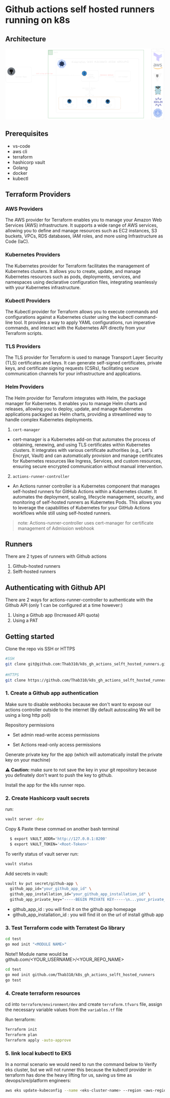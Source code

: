 # Github actions self hosted runners running on k8s
## Architecture
![architecture](/images/Untitled-2023-03-01-2339.png)
## Prerequisites
* vs-code
* aws cli
* terraform
* hashicorp vault
* Golang
* docker
* kubectl

## Terraform Providers
 ### AWS Providers
The AWS provider for Terraform enables you to manage your Amazon Web Services (AWS) infrastructure. It supports a wide range of AWS services, allowing you to define and manage resources such as EC2 instances, S3 buckets, VPCs, RDS databases, IAM roles, and more using Infrastructure as Code (IaC).
### Kubernetes Providers
The Kubernetes provider for Terraform facilitates the management of Kubernetes clusters. It allows you to create, update, and manage Kubernetes resources such as pods, deployments, services, and namespaces using declarative configuration files, integrating seamlessly with your Kubernetes infrastructure.
### Kubectl Providers
The Kubectl provider for Terraform allows you to execute commands and configurations against a Kubernetes cluster using the kubectl command-line tool. It provides a way to apply YAML configurations, run imperative commands, and interact with the Kubernetes API directly from your Terraform scripts.
### TLS Providers
The TLS provider for Terraform is used to manage Transport Layer Security (TLS) certificates and keys. It can generate self-signed certificates, private keys, and certificate signing requests (CSRs), facilitating secure communication channels for your infrastructure and applications.
### Helm Providers
The Helm provider for Terraform integrates with Helm, the package manager for Kubernetes. It enables you to manage Helm charts and releases, allowing you to deploy, update, and manage Kubernetes applications packaged as Helm charts, providing a streamlined way to handle complex Kubernetes deployments.
1. ``cert-manager``
  -  cert-manager is a Kubernetes add-on that automates the process of obtaining, renewing, and using TLS certificates within Kubernetes clusters. It integrates with various certificate authorities (e.g., Let's Encrypt, Vault) and can automatically provision and manage certificates for Kubernetes resources like Ingress, Services, and custom resources, ensuring secure encrypted communication without manual intervention.


2. ``actions-runner-controller``
- An Actions runner controller is a Kubernetes component that manages self-hosted runners for GitHub Actions within a Kubernetes cluster. It automates the deployment, scaling, lifecycle management, security, and monitoring of self-hosted runners as Kubernetes Pods. This allows you to leverage the capabilities of Kubernetes for your GitHub Actions workflows while still using self-hosted runners.
> note: Actions-runner-controller uses cert-manager for certificate management of Admission webhook
## Runners
There are 2 types of runners with Github actions
1. Github-hosted runners
2. Selft-hosted runners

## Authenticating with Github API

There are 2 ways for actions-runner-controller to authenticate with the Github API (only 1 can be configured at a time however:)
1. Using a Github app (Increased API quota)
2. Using a PAT 

## Getting started

Clone the repo vis SSH or HTTPS
  ```bash
  #SSH
  git clone git@github.com:Thab310/k8s_gh_actions_selft_hosted_runners.git

  #HTTPS
  git clone https://github.com/Thab310/k8s_gh_actions_selft_hosted_runners.git

  ````

### 1. Create a Github app authentication

 Make sure to disable webhooks because we don't want to expose our actions controller outside to the internet (By default autoscaling We will be using a long http poll)


Repository permissions

* Set admin read-write access permissions

* Set Actions read-only access permissions

Generate private key for the app (which will automatically install the private key on your machine) 

:warning: **Caution:** make sure to not save the key in your git repository because you definately don't want to push the key to github.

Install the app for the k8s runner repo.


### 2. Create Hashicorp vault secrets
run:
```bash
vault server -dev
```

Copy & Paste these commad on another bash terminal
```bash
  $ export VAULT_ADDR='http://127.0.0.1:8200'
  $ export VAULT_TOKEN='<Root-Token>'
```

To verify status of vault server run:
```bash
vault status
```
Add secrets in vault:
```bash
vault kv put secret/github-app \
  github_app_id="your_github_app_id" \
  github_app_installation_id="your_github_app_installation_id" \
  github_app_private_key="-----BEGIN PRIVATE KEY-----\n...your_private_key...\n-----END PRIVATE KEY-----"
```
* github_app_id : you will find it on the github app homepage
* github_app_installation_id : you will find iit on the url of install github app

### 3. Test Terraform code with Terratest Go library

```sh
cd test
go mod init "<MODULE NAME>"
```
Note!! Module name would be github.com/<YOUR_USERNAME>/<YOUR_REPO_NAME>
```sh
cd test
go mod init github.com/Thab310/k8s_gh_actions_selft_hosted_runners
go test
```

### 4. Create terraform resources
cd into `terraform/environment/dev` and create `terraform.tfvars` file, assign the necessary variable values from the `variables.tf` file

Run terraform:
```bash
Terraform init
Terraform plan
Terraform apply -auto-approve 
```

### 5. link local kubectl to EKS

In a normal scenario we would need to run the command below to 
Verify eks cluster, but we will not runner this because the kubectl provider in terraform has done the heavy lifting for us, saving us time as devops/sre/platform engineers:
```bash
aws eks update-kubeconfig --name <eks-cluster-name> --region <aws-region>
```
